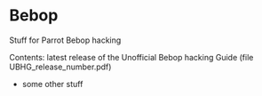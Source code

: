 # Bebop
Stuff for Parrot Bebop hacking

Contents:
latest release of the Unofficial Bebop hacking Guide (file UBHG_release_number.pdf)
+ some other stuff
